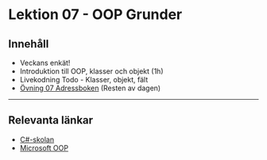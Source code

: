 # Lektion 07 - OOP Grunder

## Innehåll

* Veckans enkät!
* Introduktion till OOP, klasser och objekt (1h)
* Livekodning Todo - Klasser, objekt, fält 
* [Övning 07 Adressboken](./exercises07_2.md) (Resten av dagen)
---

## Relevanta länkar

* [C#-skolan](https://csharpskolan.se/article/klasser-en-introduktion/)
* [Microsoft OOP](https://learn.microsoft.com/en-us/dotnet/csharp/fundamentals/tutorials/oop)
